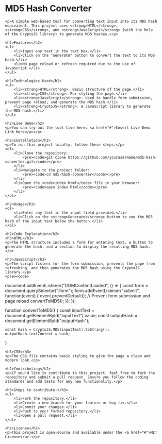 <!DOCTYPE html>
<html lang="en">
<head>
    <meta charset="UTF-8" />
    <meta name="viewport" content="width=device-width, initial-scale=1.0" />
    <title>MD5 Hash Converter - README</title>
</head>
<body>
    <h1>MD5 Hash Converter</h1>

    <p>A simple web-based tool for converting text input into its MD5 hash equivalent. This project uses <strong>HTML</strong>, <strong>CSS</strong>, and <strong>JavaScript</strong> (with the help of the CryptoJS library) to generate MD5 hashes.</p>

    <h2>Features</h2>
    <ul>
        <li>Input any text in the text box.</li>
        <li>Click on the "Generate" button to convert the text to its MD5 hash.</li>
        <li>No page reload or refresh required due to the use of JavaScript.</li>
    </ul>

    <h2>Technologies Used</h2>
    <ul>
        <li><strong>HTML</strong>: Basic structure of the page.</li>
        <li><strong>CSS</strong>: For styling the page.</li>
        <li><strong>JavaScript</strong>: Used to handle form submission, prevent page reload, and generate the MD5 hash.</li>
        <li><strong>CryptoJS</strong>: A JavaScript library to generate the MD5 hash.</li>
    </ul>

    <h2>Live Demo</h2>
    <p>You can try out the tool live here: <a href="#">Insert Live Demo Link here</a></p>

    <h2>Installation</h2>
    <p>To run this project locally, follow these steps:</p>
    <ol>
        <li>Clone the repository:
            <pre><code>git clone https://github.com/yourusername/md5-hash-converter.git</code></pre>
        </li>
        <li>Navigate to the project folder:
            <pre><code>cd md5-hash-converter</code></pre>
        </li>
        <li>Open the <code>index.html</code> file in your browser:
            <pre><code>open index.html</code></pre>
        </li>
    </ol>

    <h2>Usage</h2>
    <ol>
        <li>Enter any text in the input field provided.</li>
        <li>Click on the <strong>Generate</strong> button to see the MD5 hash of the input text below the button.</li>
    </ol>

    <h2>Code Explanation</h2>
    <h3>HTML</h3>
    <p>The HTML structure includes a form for entering text, a button to generate the hash, and a section to display the resulting MD5 hash.</p>

    <h3>JavaScript</h3>
    <p>The script listens for the form submission, prevents the page from refreshing, and then generates the MD5 hash using the CryptoJS library.</p>
    <pre><code>

document.addEventListener("DOMContentLoaded", () => {
const form = document.querySelector(".form");
form.addEventListener("submit", function(event) {
event.preventDefault(); // Prevent form submission and page reload
convertToMD5();
});
});

function convertToMD5() {
const inputText = document.getElementById("inputText").value;
const outputHash = document.getElementById("outputHash");

    const hash = CryptoJS.MD5(inputText).toString();
    outputHash.textContent = hash;

}
</code></pre>

    <h3>CSS</h3>
    <p>The CSS file contains basic styling to give the page a clean and modern look.</p>

    <h2>Contributing</h2>
    <p>If you'd like to contribute to this project, feel free to fork the repository and submit a pull request. Ensure you follow the coding standards and add tests for any new functionality.</p>

    <h3>Steps to contribute:</h3>
    <ul>
        <li>Fork the repository.</li>
        <li>Create a new branch for your feature or bug fix.</li>
        <li>Commit your changes.</li>
        <li>Push to your forked repository.</li>
        <li>Open a pull request.</li>
    </ul>

    <h2>License</h2>
    <p>This project is open-source and available under the <a href="#">MIT License</a>.</p>

</body>
</html>

